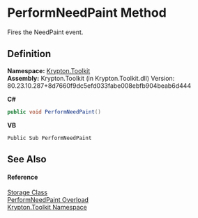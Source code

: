 # PerformNeedPaint Method


Fires the NeedPaint event.



## Definition
**Namespace:** <a href="79d2eac2-21f4-54ff-7552-b20c33c30600.md">Krypton.Toolkit</a>  
**Assembly:** Krypton.Toolkit (in Krypton.Toolkit.dll) Version: 80.23.10.287+8d7660f9dc5efd033fabe008ebfb904beab6d444

**C#**
``` C#
public void PerformNeedPaint()
```
**VB**
``` VB
Public Sub PerformNeedPaint
```



## See Also


#### Reference
<a href="8406cf55-79a3-e579-4094-be084e489431.md">Storage Class</a>  
<a href="e91c0739-68ba-93a4-7844-426cdc864e6f.md">PerformNeedPaint Overload</a>  
<a href="79d2eac2-21f4-54ff-7552-b20c33c30600.md">Krypton.Toolkit Namespace</a>  

